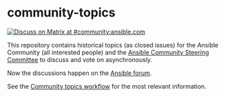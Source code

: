 # community-topics

[![Discuss on Matrix at #community:ansible.com](https://img.shields.io/matrix/community:ansible.com.svg?server_fqdn=ansible-accounts.ems.host&label=Discuss%20on%20Matrix%20at%20%23community:ansible.com&logo=matrix)](https://matrix.to/#/#community:ansible.com)

This repository contains historical topics (as closed issues) for the Ansible Community (all interested people) and the [Ansible Community Steering Committee](https://docs.ansible.com/ansible/devel/community/steering/community_steering_committee.html) to discuss and vote on asynchronously.

Now the discussions happen on the [Ansible forum](https://forum.ansible.com).

See the [Community topics workflow](https://docs.ansible.com/ansible/devel/community/steering/community_steering_committee.html#community-topics-workflow) for the most relevant information.
